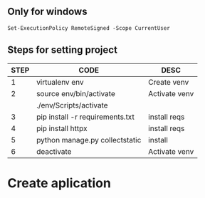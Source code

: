 ## Only for windows
```
Set-ExecutionPolicy RemoteSigned -Scope CurrentUser
```

## Steps for setting project

| STEP | CODE | DESC |
|---|---|---|
| 1 | virtualenv env | Create venv   |
| 2 | source env/bin/activate | Activate venv |
|    | ./env/Scripts/activate | |
| 3 | pip install -r requirements.txt | install reqs |
| 4 | pip install httpx | install reqs |
| 5 | python manage.py collectstatic | install |
| 6 | deactivate | Activate venv |


# Create aplication